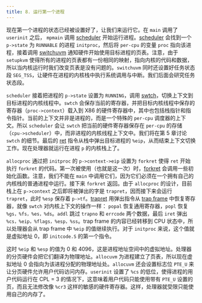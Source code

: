 ```yaml
---
title: 8. 运行第一个进程
---
```


现在第一个进程的状态已经被设置好了，让我们来运行它。在 `main` 调用了 `userinit` 之后， `mpmain` 调用 [scheduler](https://github.com/professordeng/xv6-expansion/blob/master/main.c#L57) 开始运行进程。[scheduler](https://github.com/professordeng/xv6-expansion/blob/master/proc.c#L314) 会找到一个 `p->state` 为 `RUNNABLE` 的进程 `initproc`，然后将 `per-cpu` 的变量 `proc` 指向该进程，接着调用 [switchuvm](https://github.com/professordeng/xv6-expansion/blob/master/vm.c#L155) 通知硬件开始使用目标进程的页表。注意，由于 `setupkvm` 使得所有的进程的页表都有一份相同的映射，指向内核的代码和数据，所以当内核运行时我们改变页表是没有问题的。`switchuvm` 同时还设置好任务状态段 `SEG_TSS`，让硬件在进程的内核栈中执行系统调用与中断。我们后面会研究任务状态段。

`scheduler` 接着把进程的 `p->state` 设置为 `RUNNING`，调用 [swtch](https://github.com/professordeng/xv6-expansion/blob/master/swtch.S#L10)，切换上下文到目标进程的内核线程中。`swtch` 会保存当前的寄存器，并把目标内核线程中保存的寄存器（`proc->context`）载入到 X86 的硬件寄存器中，其中也包括栈指针和指令指针。当前的上下文并非是进程的，而是一个特殊的 `per-cpu` 调度器的上下文。所以 `scheduler` 会让 `swtch` 把当前的硬件寄存器保存在 `per-cpu` 的存储（`cpu->scheduler`）中，而非进程的内核线程上下文中。我们将在第 5 章讨论 `swtch` 的细节。最后的 [ret](https://github.com/professordeng/xv6-expansion/blob/master/swtch.S#L29) 指令从栈中弹出目标进程的 `%eip`，从而结束上下文切换工作。现在处理器就运行在进程 `p` 的内核栈上了。

`allocproc` 通过把 `initproc` 的 `p->context->eip` 设置为 `forkret` 使得 `ret` 开始执行 `forkret` 的代码。第一次被使用（也就是这一次）时，[forkret](https://github.com/professordeng/xv6-expansion/blob/master/proc.c#L394) 会调用一些初始化函数。注意，我们不能在 `main` 中调用它们，因为它们必须在一个拥有自己的内核栈的普通进程中运行。接下来 `forkret` 返回。由于 `allocproc` 的设计，目前栈上在 `p->context` 之后即将被弹出的字是 `trapret`，因而接下来会运行 `trapret`，此时 `%esp` 保存着 `p->tf`。[trapret](https://github.com/professordeng/xv6-expansion/blob/master/trapasm.S#L25) 用弹出指令从 [trap frame](https://github.com/professordeng/xv6-expansion/blob/master/x86.h#L147) 中恢复寄存器，就像 `swtch` 对内核上下文的操作一样： `popal` 恢复通用寄存器，`popl` 恢复 `%gs，%fs，%es，%ds`。`addl` 跳过 `trapno` 和 `errcode` 两个数据，最后 `iret` 弹出 `%cs，%eip，%flags，%esp，%ss`。trap frame 的内容已经转移到 CPU 状态中，所以处理器会从 trap frame 中 `%eip` 的值继续执行。对于 `initproc` 来说，这个值就是虚拟地址 0，即 `initcode.S` 的第一个指令。

这时 `%eip` 和 `%esp` 的值为 0 和 4096，这是进程地址空间中的虚拟地址。处理器的分页硬件会把它们翻译为物理地址。`allocuvm` 为进程建立了页表，所以现在虚拟地址 0 会指向为该进程分配的物理地址处。`allocuvm` 还会设置标志位 `PTE_U` 来让分页硬件允许用户代码访问内存。`userinit` 设置了 `%cs` 的低位，使得进程的用户代码运行在 CPL = 3 的情况下，这意味着用户代码只能使用带有 `PTE_U` 设置的页，而且无法修改像 `%cr3` 这样的敏感的硬件寄存器。这样，处理器就受限只能使用自己的内存了。
